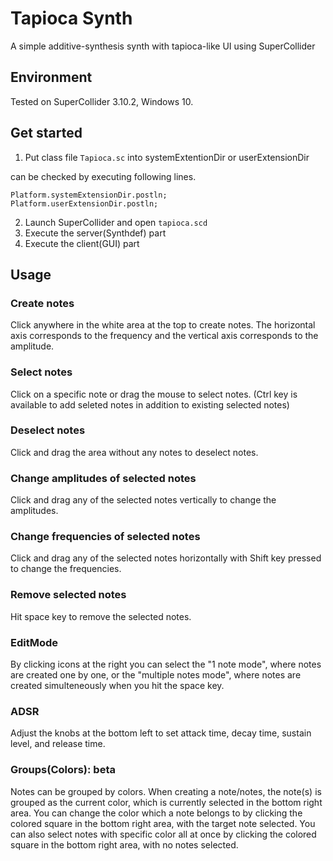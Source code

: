 # Tapioca Synth
A simple additive-synthesis synth with tapioca-like UI using SuperCollider


## Environment
Tested on SuperCollider 3.10.2, Windows 10.

## Get started
1. Put class file `Tapioca.sc` into systemExtentionDir or userExtensionDir

  can be checked by executing following lines.
  ```
  Platform.systemExtensionDir.postln;
  Platform.userExtensionDir.postln;
  ```

2. Launch SuperCollider and open `tapioca.scd`
1. Execute the server(Synthdef) part
1. Execute the client(GUI) part

## Usage
### Create notes
Click anywhere in the white area at the top to create notes. The horizontal axis corresponds to the frequency and the vertical axis corresponds to the amplitude.

### Select notes
Click on a specific note or drag the mouse to select notes. (Ctrl key is available to add seleted notes in addition to existing selected notes)

### Deselect notes
Click and drag the area without any notes to deselect notes.

### Change amplitudes of selected notes
Click and drag any of the selected notes vertically to change the amplitudes.

### Change frequencies of selected notes
Click and drag any of the selected notes horizontally with Shift key pressed to change the frequencies.

### Remove selected notes 
Hit space key to remove the selected notes.

### EditMode
By clicking icons at the right you can select the "1 note mode", where notes are created one by one, or the "multiple notes mode", where notes are created simulteneously when you hit the space key. 

### ADSR
Adjust the knobs at the bottom left to set attack time, decay time, sustain level, and release time.

### Groups(Colors): beta
Notes can be grouped by colors. When creating a note/notes, the note(s) is grouped as the current color, which is currently selected in the bottom right area. You can change the color which a note belongs to by clicking the colored square in the bottom right area, with the target note selected. You can also select notes with specific color all at once by clicking the colored square in the bottom right area, with no notes selected.


